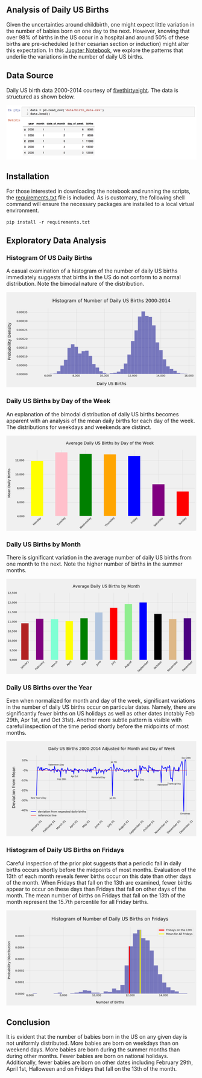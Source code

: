## Analysis of Daily US Births

Given the uncertainties around childbirth, one might expect little variation in the number of babies born on one day to the next. However, knowing that over 98% of births in the US occur in a hospital and around 50% of these births are pre-scheduled (either cesarian section or induction) might alter this expectation.  In this [Jupyter Notebook](https://github.com/KevinVanderveen/Daily-US-Births-2000-2014/blob/master/Analysis%20of%20Daily%20US%20Birth%20Data%202000-2014.ipynb), we explore the patterns that underlie the variations in the number of daily US births.  

## Data Source

Daily US birth data 2000-2014 courtesy of [fivethirtyeight](https://github.com/fivethirtyeight/data/blob/master/births/US_births_2000-2014_SSA.csv).  The data is structured as shown below.

![](figures/data_screenshot.png)

## Installation

For those interested in downloading the notebook and running the scripts, the [requirements.txt](requirements.txt) file is included. As is customary, the following shell command will ensure the necessary packages are installed to a local virtual environment.  

```
pip install -r requirements.txt
``` 

## Exploratory Data Analysis


### Histogram Of US Daily Births

A casual examination of a histogram of the number of daily US births immediately suggests that births in the US do not conform to a normal distribution.  Note the bimodal nature of the distribution.

![](figures/figure1.png)

### Daily US Births by Day of the Week

An explanation of the bimodal distribution of daily US births becomes apparent with an analysis of the mean daily births for each day of the week.  The distributions for weekdays and weekends are distinct.

![](figures/figure3.png)

### Daily US Births by Month

There is significant variation in the average number of daily US births from one month to the next.  Note the higher number of births in the summer months.

![](figures/figure4.png)

### Daily US Births over the Year

Even when normalized for month and day of the week, significant variations in the number of daily US births occur on particular dates.  Namely, there are significantly fewer births on US holidays as well as other dates (notably Feb 29th, Apr 1st, and Oct 31st).  Another more subtle pattern is visible with careful inspection of the time period shortly before the midpoints of most months. 

![](figures/figure6.png)

### Histogram of Daily US Births on Fridays

Careful inspection of the prior plot suggests that a periodic fall in daily births occurs shortly before the midpoints of most months.  Evaluation of the 13th of each month reveals fewer births occur on this date than other days of the month.  When Fridays that fall on the 13th are examined, fewer births appear to occur on these days than Fridays that fall on other days of the month.  The mean number of births on Fridays that fall on the 13th of the month represent the 15.7th percentile for all Friday births. 

![](figures/figure7.png)

## Conclusion

It is evident that the number of babies born in the US on any given day is not uniformly distributed.  More babies are born on weekdays than on weekend days.  More babies are born during the summer months than during other months.  Fewer babies are born on national holidays.  Additionally, fewer babies are born on other dates including February 29th, April 1st, Halloween and on Fridays that fall on the 13th of the month.        
